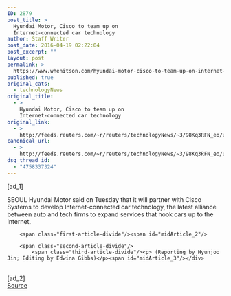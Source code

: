 ```yaml
---
ID: 2879
post_title: >
  Hyundai Motor, Cisco to team up on
  Internet-connected car technology
author: Staff Writer
post_date: 2016-04-19 02:22:04
post_excerpt: ""
layout: post
permalink: >
  https://www.whenitson.com/hyundai-motor-cisco-to-team-up-on-internet-connected-car-technology/
published: true
original_cats:
  - technologyNews
original_title:
  - >
    Hyundai Motor, Cisco to team up on
    Internet-connected car technology
original_link:
  - >
    http://feeds.reuters.com/~r/reuters/technologyNews/~3/98Kq3RFN_eo/us-hyundai-motor-cisco-systems-idUSKCN0XG04C
canonical_url:
  - >
    http://feeds.reuters.com/~r/reuters/technologyNews/~3/98Kq3RFN_eo/us-hyundai-motor-cisco-systems-idUSKCN0XG04C
dsq_thread_id:
  - "4758337324"
---
```

 [ad_1]
<br><div id="articleText">
<span id="midArticle_start"/>

<span class="focusParagraph" readability="5"><p><span class="articleLocation">SEOUL</span> Hyundai Motor said on Tuesday that it will partner with Cisco Systems to develop Internet-connected car technology, the latest alliance between auto and tech firms to  expand services that hook cars up to the Internet.</p></span><span id="midArticle_0"/><span id="midArticle_1"/>
        
        <span class="first-article-divide"/><span id="midArticle_2"/>
        
        <span class="second-article-divide"/>
            <span class="third-article-divide"/><p> (Reporting by Hyunjoo Jin; Editing by Edwina Gibbs)</p><span id="midArticle_3"/></div>
<br>[ad_2]
<br><a href="http://feeds.reuters.com/~r/reuters/technologyNews/~3/98Kq3RFN_eo/us-hyundai-motor-cisco-systems-idUSKCN0XG04C">Source </a>